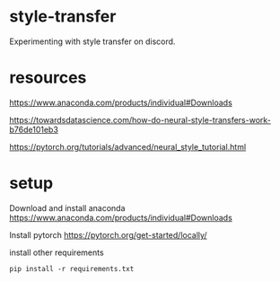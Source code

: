 # style-transfer
Experimenting with style transfer on discord.

# resources 

https://www.anaconda.com/products/individual#Downloads

https://towardsdatascience.com/how-do-neural-style-transfers-work-b76de101eb3

https://pytorch.org/tutorials/advanced/neural_style_tutorial.html

# setup 

Download and install anaconda 
https://www.anaconda.com/products/individual#Downloads

Install pytorch 
https://pytorch.org/get-started/locally/


install other requirements 

```
pip install -r requirements.txt
```
